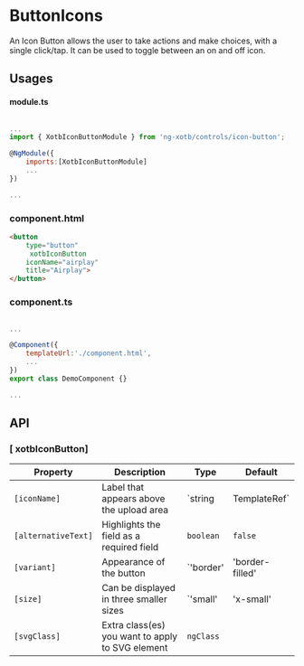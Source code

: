 # ButtonIcons

An Icon Button allows the user to take actions and make choices, with a single click/tap. It can be used to toggle between an on and off icon.

## Usages

#### module.ts
```javascript

...
import { XotbIconButtonModule } from 'ng-xotb/controls/icon-button';

@NgModule({
    imports:[XotbIconButtonModule]
    ...
})

...
```

### component.html
```html
<button
    type="button"
     xotbIconButton
    iconName="airplay"
    title="Airplay">
</button>
```

### component.ts
```javascript

...

@Component({
    templateUrl:'./component.html',
    ...
})
export class DemoComponent {}

...
```

## API
 
### [ xotbIconButton]

| Property | Description | Type | Default |
| --- | --- | --- | --- |
| `[iconName]` | Label that appears above the upload area | `string | TemplateRef` |  |
| `[alternativeText]` | Highlights the field as a required field | `boolean` | `false` |
| `[variant]` | Appearance of the button | `'border' | 'border-filled' | 'border-inverse'` | `'border'` |
| `[size]` | Can be displayed in three smaller sizes | `'small' | 'x-small' | 'xx-small'` | `false` |
| `[svgClass]` | Extra class(es) you want to apply to SVG element | `ngClass` |  |
